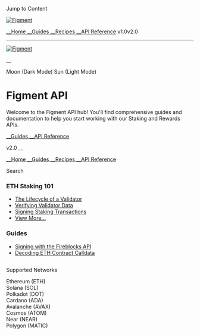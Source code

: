 Jump to Content

[![Figment](https://files.readme.io/db58cdd-small-Figment_Logo_Combo.png)](/)

[ __Home](/)[ __Guides](/docs)[ __Recipes](/recipes)[ __API
Reference](/reference) v1.0v2.0

* * *

[![Figment](https://files.readme.io/db58cdd-small-Figment_Logo_Combo.png)](/)

 __

Moon (Dark Mode) Sun (Light Mode)

# Figment API

Welcome to the Figment API hub! You'll find comprehensive guides and
documentation to help you start working with our Staking and Rewards APIs.

[__Guides](/docs)[ __API Reference](/reference)

v2.0 __

[__Home](/)[ __Guides](/docs)[ __Recipes](/recipes)[ __API
Reference](/reference)

Search

### ETH Staking 101

  * [The Lifecycle of a Validator](/docs/lifecycle-eth-validator)
  * [Verifying Validator Data](/docs/verify-validator-data)
  * [Signing Staking Transactions](/docs/signing-transactions)
  * [View More… ](/docs/lifecycle-eth-validator)

### Guides

  * [Signing with the Fireblocks API](/docs/signing-transactions-with-the-fireblocks-api)
  * [Decoding ETH Contract Calldata](/docs/decoding-contract-call-data)

##

Supported Networks

Ethereum (ETH)  
Solana (SOL)  
Polkadot (DOT)  
Cardano (ADA)  
Avalanche (AVAX)  
Cosmos (ATOM)  
Near (NEAR)  
Polygon (MATIC)

